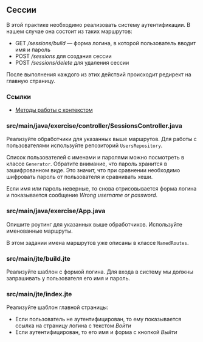 ## Сессии

В этой практике необходимо реализовать систему аутентификации. В нашем случае она состоит из таких маршрутов:

* GET */sessions/build* — форма логина, в которой пользователь вводит имя и пароль
* POST */sessions* для создания сессии
* POST */sessions/delete* для удаления сессии

После выполнения каждого из этих действий происходит редирект на главную страницу.

### Ссылки

* [Методы работы с контекстом](https://javalin.io/documentation#context)

### src/main/java/exercise/controller/SessionsController.java

Реализуйте обработчики для указанных выше маршрутов. 
Для работы с пользователями используйте репозиторий `UsersRepository`.

Список пользователей с именами и паролями можно посмотреть в классе `Generator`. 
Обратите внимание, что пароль хранится в зашифрованном виде. 
Это значит, что при сравнении необходимо шифровать пароль от пользователя и сравнивать хеши.

Если имя или пароль неверные, то снова отрисовывается форма логина и показывается сообщение
*Wrong username or password*.

### src/main/java/exercise/App.java

Опишите роутинг для указанных выше обработчиков. Используйте именованные маршруты.

В этом задании имена маршрутов уже описаны в классе `NamedRoutes`.

### src/main/jte/build.jte

Реализуйте шаблон с формой логина. Для входа в систему мы должны запрашивать у пользователя его имя и пароль.

### src/main/jte/index.jte

Реализуйте шаблон главной страницы:

* Если пользователь не аутентифицирован, то ему показывается ссылка на страницу логина с текстом *Войти*
* Если аутентифицирован, то его имя и форма с кнопкой *Выйти*
